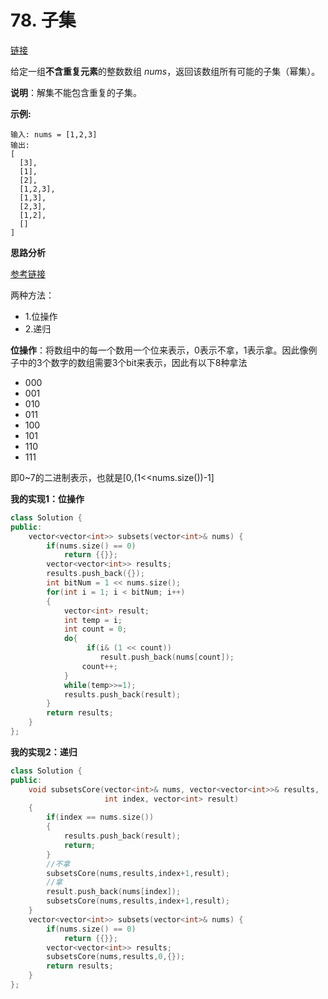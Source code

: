 # 78. 子集

[链接](https://leetcode-cn.com/problems/subsets/description/)

给定一组**不含重复元素**的整数数组 *nums*，返回该数组所有可能的子集（幂集）。

**说明**：解集不能包含重复的子集。

**示例:**

```
输入: nums = [1,2,3]
输出:
[
  [3],
  [1],
  [2],
  [1,2,3],
  [1,3],
  [2,3],
  [1,2],
  []
]
```

**思路分析**

[参考链接](https://blog.csdn.net/u012501459/article/details/46777141)

两种方法：

- 1.位操作
- 2.递归

**位操作**：将数组中的每一个数用一个位来表示，0表示不拿，1表示拿。因此像例子中的3个数字的数组需要3个bit来表示，因此有以下8种拿法

- 000
- 001
- 010
- 011
- 100
- 101
- 110
- 111

即0~7的二进制表示，也就是[0,(1<<nums.size())-1]

**我的实现1：位操作**

```c++
class Solution {
public:
    vector<vector<int>> subsets(vector<int>& nums) {
        if(nums.size() == 0)
            return {{}};
        vector<vector<int>> results;
        results.push_back({});
        int bitNum = 1 << nums.size();
        for(int i = 1; i < bitNum; i++)
        {
            vector<int> result;
            int temp = i;
            int count = 0;
            do{
                 if(i& (1 << count))
                    result.push_back(nums[count]);
                count++;
            }
            while(temp>>=1);
            results.push_back(result);
        }
        return results;
    }
};
```

**我的实现2：递归**

```c++
class Solution {
public:
    void subsetsCore(vector<int>& nums, vector<vector<int>>& results, 
                     int index, vector<int> result)
    {
        if(index == nums.size())
        {
            results.push_back(result);
            return;
        }
        //不拿
        subsetsCore(nums,results,index+1,result);
        //拿
        result.push_back(nums[index]);
        subsetsCore(nums,results,index+1,result);
    }
    vector<vector<int>> subsets(vector<int>& nums) {
		if(nums.size() == 0)
            return {{}};
        vector<vector<int>> results;
        subsetsCore(nums,results,0,{});
        return results;
    }
};
```

